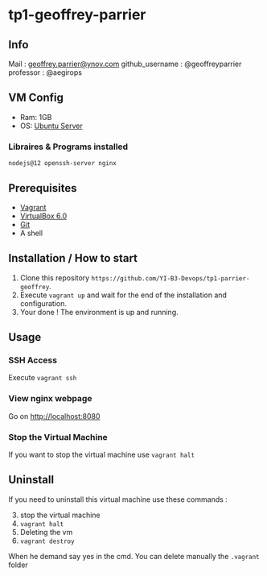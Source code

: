 # tp1-geoffrey-parrier

## Info

Mail : geoffrey.parrier@ynov.com
github_username : @geoffreyparrier
professor : @aegirops

## VM Config

- Ram: 1GB
- OS: <a href='https://ubuntu.com/download/server'>Ubuntu Server</a>

### Libraires & Programs installed

`nodejs@12
openssh-server
nginx`

## Prerequisites

- <a href='https://www.vagrantup.com'>Vagrant</a>
- <a href='https://www.virtualbox.org/wiki/Download_Old_Builds_6_0'>VirtualBox 6.0</a>
- <a href='https://git-scm.com/book/en/v2/Getting-Started-Installing-Git'>Git</a>
- A shell

## Installation / How to start

1. Clone this repository `https://github.com/YI-B3-Devops/tp1-parrier-geoffrey`.
1. Execute `vagrant up` and wait for the end of the installation and configuration.
1. Your done ! The environment is up and running.

## Usage

### SSH Access

Execute `vagrant ssh`

### View nginx webpage

Go on <a href='http://localhost:8080'>http://localhost:8080</a>

### Stop the Virtual Machine

If you want to stop the virtual machine use `vagrant halt`

## Uninstall

If you need to uninstall this virtual machine use these commands :

3. stop the virtual machine
  3. `vagrant halt`
3. Deleting the vm 
  3. `vagrant destroy`

When he demand say yes in the cmd.
You can delete manually the `.vagrant` folder
